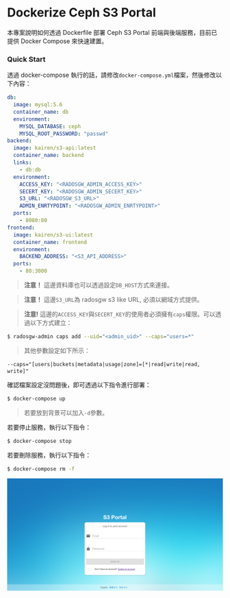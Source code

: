 # Dockerize Ceph S3 Portal
本專案說明如何透過 Dockerfile 部署 Ceph S3 Portal 前端與後端服務，目前已提供 Docker Compose 來快速建置。

### Quick Start
透過 docker-compose 執行的話，請修改`docker-compose.yml`檔案，然後修改以下內容：
```yaml
db:
  image: mysql:5.6
  container_name: db
  environment:
    MYSQL_DATABASE: ceph
    MYSQL_ROOT_PASSWORD: "passwd"
backend:
  image: kairen/s3-api:latest
  container_name: backend
  links:
    - db:db
  environment:
    ACCESS_KEY: "<RADOSGW_ADMIN_ACCESS_KEY>"
    SECERT_KEY: "<RADOSGW_ADMIN_SECERT_KEY>"
    S3_URL: "<RADOSGW_S3_URL>"
    ADMIN_ENRTYPOINT: "<RADOSGW_ADMIN_ENRTYPOINT>"
  ports:
    - 8080:80
frontend:
  image: kairen/s3-ui:latest
  container_name: frontend
  environment:
    BACKEND_ADDRESS: "<S3_API_ADDRESS>"
  ports:
    - 80:3000

```
> **注意！** 這邊資料庫也可以透過設定`DB_HOST`方式來連接。

> **注意！** 這邊`S3_URL`為 radosgw s3 like URL, 必須以網域方式提供。

> **注意!** 這邊的`ACCESS_KEY`與`SECERT_KEY`的使用者必須擁有`caps`權限。可以透過以下方式建立：
```sh
$ radosgw-admin caps add --uid="<admin_uid>" --caps="users=*"
```
> 其他參數設定如下所示：
```
--caps="[users|buckets|metadata|usage|zone]=[*|read|write|read, write]"
```

確認檔案設定沒問題後，即可透過以下指令進行部署：
```sh
$ docker-compose up
```
> 若要放到背景可以加入`-d`參數。

若要停止服務，執行以下指令：
```sh
$ docker-compose stop
```

若要刪除服務，執行以下指令：
```sh
$ docker-compose rm -f
```

![snapshot](images/snapshot-ui.png)
